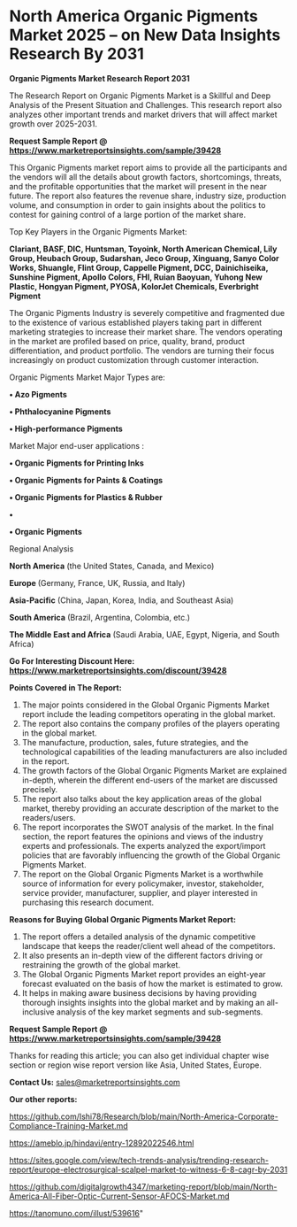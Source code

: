 # North America Organic Pigments Market 2025 – on New Data Insights Research By 2031

<strong>Organic Pigments Market Research Report 2031</strong>

The Research Report on Organic Pigments Market is a Skillful and Deep Analysis of the Present Situation and Challenges. This research report also analyzes other important trends and market drivers that will affect market growth over 2025-2031.

<strong>Request Sample Report @ <a href=https://www.marketreportsinsights.com/sample/39428>https://www.marketreportsinsights.com/sample/39428</a></strong>

This Organic Pigments market report aims to provide all the participants and the vendors will all the details about growth factors, shortcomings, threats, and the profitable opportunities that the market will present in the near future. The report also features the revenue share, industry size, production volume, and consumption in order to gain insights about the politics to contest for gaining control of a large portion of the market share.

Top Key Players in the Organic Pigments Market:

<strong>Clariant, BASF, DIC, Huntsman, Toyoink, North American Chemical, Lily Group, Heubach Group, Sudarshan, Jeco Group, Xinguang, Sanyo Color Works, Shuangle, Flint Group, Cappelle Pigment, DCC, Dainichiseika, Sunshine Pigment, Apollo Colors, FHI, Ruian Baoyuan, Yuhong New Plastic, Hongyan Pigment, PYOSA, KolorJet Chemicals, Everbright Pigment</strong>

The Organic Pigments Industry is severely competitive and fragmented due to the existence of various established players taking part in different marketing strategies to increase their market share. The vendors operating in the market are profiled based on price, quality, brand, product differentiation, and product portfolio. The vendors are turning their focus increasingly on product customization through customer interaction.

Organic Pigments Market Major Types are:

<strong>•  Azo Pigments

•  Phthalocyanine Pigments

•  High-performance Pigments</strong>

Market Major end-user applications :

<strong>•  Organic Pigments for Printing Inks

•  Organic Pigments for Paints & Coatings

•  Organic Pigments for Plastics & Rubber

•  

•  Organic Pigments</strong>

Regional Analysis

</u><strong><b>North America</b></strong> (the United States, Canada, and Mexico)

<strong><b>Europe </b></strong>(Germany, France, UK, Russia, and Italy)

<strong><b>Asia-Pacific</b></strong> (China, Japan, Korea, India, and Southeast Asia)

<strong><b>South America</b></strong> (Brazil, Argentina, Colombia, etc.)

<strong><b>The Middle East and Africa</b></strong> (Saudi Arabia, UAE, Egypt, Nigeria, and South Africa)

<strong>Go For Interesting Discount Here: <a href=https://www.marketreportsinsights.com/discount/39428>https://www.marketreportsinsights.com/discount/39428</a></strong>

<strong>Points Covered in The Report:</strong>
<ol>
  <li>The major points considered in the Global Organic Pigments Market report include the leading competitors operating in the global market.</li>
  <li>The report also contains the company profiles of the players operating in the global market.</li>
  <li>The manufacture, production, sales, future strategies, and the technological capabilities of the leading manufacturers are also included in the report.</li>
  <li>The growth factors of the Global Organic Pigments Market are explained in-depth, wherein the different end-users of the market are discussed precisely.</li>
  <li>The report also talks about the key application areas of the global market, thereby providing an accurate description of the market to the readers/users.</li>
  <li>The report incorporates the SWOT analysis of the market. In the final section, the report features the opinions and views of the industry experts and professionals. The experts analyzed the export/import policies that are favorably influencing the growth of the Global Organic Pigments Market.</li>
  <li>The report on the Global Organic Pigments Market is a worthwhile source of information for every policymaker, investor, stakeholder, service provider, manufacturer, supplier, and player interested in purchasing this research document.</li>
</ol>
<strong>Reasons for Buying Global Organic Pigments Market Report:</strong>

<ol>
  <li>The report offers a detailed analysis of the dynamic competitive landscape that keeps the reader/client well ahead of the competitors.</li>
  <li>It also presents an in-depth view of the different factors driving or restraining the growth of the global market.</li>
  <li>The Global Organic Pigments Market report provides an eight-year forecast evaluated on the basis of how the market is estimated to grow.</li>
  <li>It helps in making aware business decisions by having providing thorough insights insights into the global market and by making an all-inclusive analysis of the key market segments and sub-segments.</li>
</ol>
<strong>Request Sample Report @ <a href=https://www.marketreportsinsights.com/sample/39428>https://www.marketreportsinsights.com/sample/39428</a></strong>


Thanks for reading this article; you can also get individual chapter wise section or region wise report version like Asia, United States, Europe.

<strong>Contact Us:</strong>
sales@marketreportsinsights.com

<strong>Our other reports:</strong>

<a href=https://github.com/Ishi78/Research/blob/main/North-America-Corporate-Compliance-Training-Market.md>https://github.com/Ishi78/Research/blob/main/North-America-Corporate-Compliance-Training-Market.md</a>

<a href=https://ameblo.jp/hindavi/entry-12892022546.html>https://ameblo.jp/hindavi/entry-12892022546.html</a>

<a href=https://sites.google.com/view/tech-trends-analysis/trending-research-report/europe-electrosurgical-scalpel-market-to-witness-6-8-cagr-by-2031>https://sites.google.com/view/tech-trends-analysis/trending-research-report/europe-electrosurgical-scalpel-market-to-witness-6-8-cagr-by-2031</a>

<a href=https://github.com/digitalgrowth4347/marketing-report/blob/main/North-America-All-Fiber-Optic-Current-Sensor-AFOCS-Market.md>https://github.com/digitalgrowth4347/marketing-report/blob/main/North-America-All-Fiber-Optic-Current-Sensor-AFOCS-Market.md</a>

<a href=https://tanomuno.com/illust/539616>https://tanomuno.com/illust/539616</a>"
